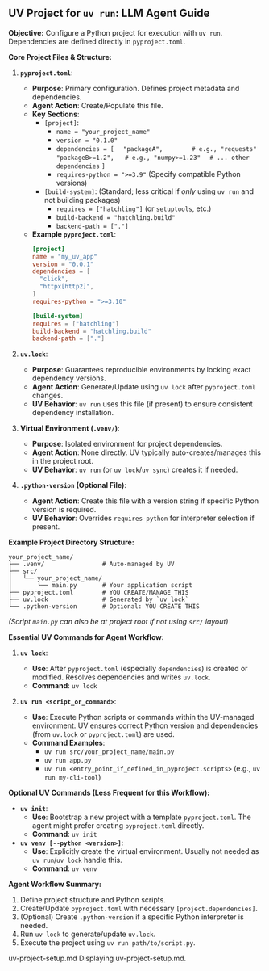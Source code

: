 ## UV Project for `uv run`: LLM Agent Guide

**Objective:** Configure a Python project for execution with `uv run`. Dependencies are defined directly in `pyproject.toml`.

**Core Project Files & Structure:**

1.  **`pyproject.toml`**:
    * **Purpose**: Primary configuration. Defines project metadata and dependencies.
    * **Agent Action**: Create/Populate this file.
    * **Key Sections**:
        * `[project]`:
            * `name = "your_project_name"`
            * `version = "0.1.0"`
            * `dependencies = [`
                `  "packageA",        # e.g., "requests"`
                `  "packageB>=1.2",   # e.g., "numpy>=1.23"`
                `  # ... other dependencies`
                `]`
            * `requires-python = ">=3.9"` (Specify compatible Python versions)
        * `[build-system]`: (Standard; less critical if *only* using `uv run` and not building packages)
            * `requires = ["hatchling"]` (or `setuptools`, etc.)
            * `build-backend = "hatchling.build"`
            * `backend-path = ["."]`
    * **Example `pyproject.toml`**:
        ```toml
        [project]
        name = "my_uv_app"
        version = "0.0.1"
        dependencies = [
          "click",
          "httpx[http2]",
        ]
        requires-python = ">=3.10"

        [build-system]
        requires = ["hatchling"]
        build-backend = "hatchling.build"
        backend-path = ["."]
        ```

2.  **`uv.lock`**:
    * **Purpose**: Guarantees reproducible environments by locking exact dependency versions.
    * **Agent Action**: Generate/Update using `uv lock` after `pyproject.toml` changes.
    * **UV Behavior**: `uv run` uses this file (if present) to ensure consistent dependency installation.

3.  **Virtual Environment (`.venv/`)**:
    * **Purpose**: Isolated environment for project dependencies.
    * **Agent Action**: None directly. UV typically auto-creates/manages this in the project root.
    * **UV Behavior**: `uv run` (or `uv lock`/`uv sync`) creates it if needed.

4.  **`.python-version` (Optional File)**:
    * **Agent Action**: Create this file with a version string if specific Python version is required.
    * **UV Behavior**: Overrides `requires-python` for interpreter selection if present.

**Example Project Directory Structure:**

```
your_project_name/
├── .venv/                # Auto-managed by UV
├── src/
│   └── your_project_name/
│       └── main.py       # Your application script
├── pyproject.toml        # YOU CREATE/MANAGE THIS
├── uv.lock               # Generated by `uv lock`
└── .python-version       # Optional: YOU CREATE THIS
```

*(Script `main.py` can also be at project root if not using `src/` layout)*

**Essential UV Commands for Agent Workflow:**

1.  **`uv lock`**:
    * **Use**: After `pyproject.toml` (especially `dependencies`) is created or modified. Resolves dependencies and writes `uv.lock`.
    * **Command**: `uv lock`

2.  **`uv run <script_or_command>`**:
    * **Use**: Execute Python scripts or commands within the UV-managed environment. UV ensures correct Python version and dependencies (from `uv.lock` or `pyproject.toml`) are used.
    * **Command Examples**:
        * `uv run src/your_project_name/main.py`
        * `uv run app.py`
        * `uv run <entry_point_if_defined_in_pyproject.scripts>` (e.g., `uv run my-cli-tool`)

**Optional UV Commands (Less Frequent for this Workflow):**

* **`uv init`**:
    * **Use**: Bootstrap a new project with a template `pyproject.toml`. The agent might prefer creating `pyproject.toml` directly.
    * **Command**: `uv init`
* **`uv venv [--python <version>]`**:
    * **Use**: Explicitly create the virtual environment. Usually not needed as `uv run`/`uv lock` handle this.
    * **Command**: `uv venv`

**Agent Workflow Summary:**

1.  Define project structure and Python scripts.
2.  Create/Update `pyproject.toml` with necessary `[project.dependencies]`.
3.  (Optional) Create `.python-version` if a specific Python interpreter is needed.
4.  Run `uv lock` to generate/update `uv.lock`.
5.  Execute the project using `uv run path/to/script.py`.

uv-project-setup.md
Displaying uv-project-setup.md.
